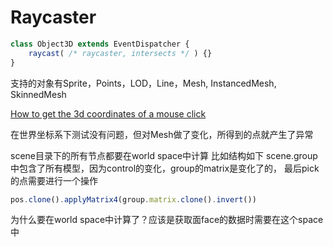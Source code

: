 # Raycaster

```js
class Object3D extends EventDispatcher {
    raycast( /* raycaster, intersects */ ) {}
}
```
支持的对象有Sprite，Points，LOD，Line，Mesh, InstancedMesh, SkinnedMesh


[How to get the 3d coordinates of a mouse click](https://webglfundamentals.org/webgl/lessons/webgl-qna-how-to-get-the-3d-coordinates-of-a-mouse-click.html)

在世界坐标系下测试没有问题，但对Mesh做了变化，所得到的点就产生了异常

scene目录下的所有节点都要在world space中计算
比如结构如下 
scene.group中包含了所有模型，因为control的变化，group的matrix是变化了的，
最后pick的点需要进行一个操作
```js
pos.clone().applyMatrix4(group.matrix.clone().invert())
```
为什么要在world space中计算了？应该是获取面face的数据时需要在这个space中
